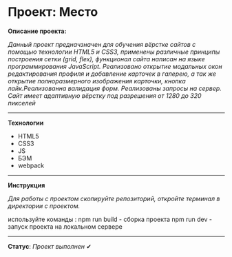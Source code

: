 # Проект: Место

**Описание проекта:**

_Данный проект предначзначен для обучения вёрстке сайтов с помощью технологии HTML5 и CSS3, применены различные принципы построения сетки (grid, flex), функционал сайта написан на языке программирования JavaScript. Реализовано открытие модальных окон редактирования профиля и добавление карточек в галерею, а так же открытие полноразмерного изображения карточки, кнопка лайк.Реализованна валидация форм. Реализованы запросы на сервер. Сайт имеет адаптивную вёрстку под разрешения от 1280 до 320 пикселей_
___

**Технологии**

- HTML5
- CSS3
- JS
- БЭМ
- webpack
___

**Инструкция**

_Для работы с проектом скопируйте репозиторий, откройте терминал в директории с проектом._

 используйте команды : 
 npm run build - сборка проекта
 npm run dev - запуск проекта на локальном сервере
___

**Статус**: *Проект выполнен* &#10004;
